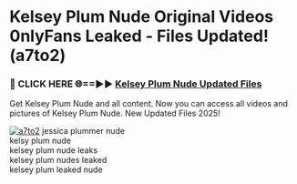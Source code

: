 # Kelsey Plum Nude Original Videos 0nlyFans Leaked - Files Updated! (a7to2)

<h3>🔴 CLICK HERE 🌐==►► <a href="https://tinyurl.com/52m3yx9h" rel="nofollow">Kelsey Plum Nude Updated Files</a></h3>

Get Kelsey Plum Nude and all content. Now you can access all videos and pictures of Kelsey Plum Nude. New Updated Files 2025!

[![a7to2](https://i.imgur.com/TnHtlc8.gif)](https://tinyurl.com/52m3yx9h)
jessica plummer nude<br>
kelsy plum nude<br>
kelsey plum nude leaks<br>
kelsey plum nudes leaked<br>
kelsey plum leaked nude